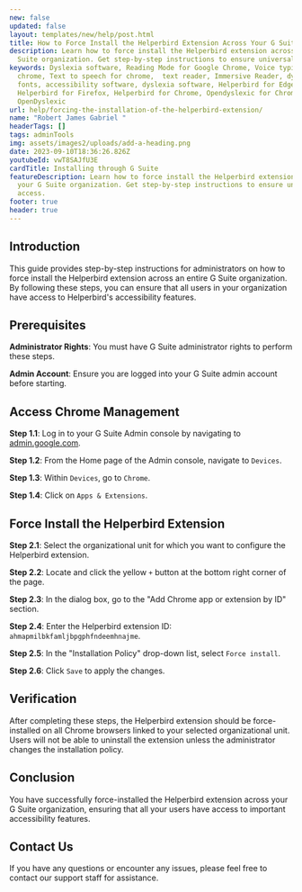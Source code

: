 ```yaml
---
new: false
updated: false
layout: templates/new/help/post.html
title: How to Force Install the Helperbird Extension Across Your G Suite Organization
description: Learn how to force install the Helperbird extension across your G
  Suite organization. Get step-by-step instructions to ensure universal access.
keywords: Dyslexia software, Reading Mode for Google Chrome, Voice typing for
  chrome, Text to speech for chrome,  text reader, Immersive Reader, dyslexia
  fonts, accessibility software, dyslexia software, Helperbird for Edge,
  Helperbird for Firefox, Helperbird for Chrome, Opendyslexic for Chrome,
  OpenDyslexic
url: help/forcing-the-installation-of-the-helperbird-extension/
name: "Robert James Gabriel "
headerTags: []
tags: adminTools
img: assets/images2/uploads/add-a-heading.png
date: 2023-09-10T18:36:26.826Z
youtubeId: vwT8SAJfU3E
cardTitle: Installing through G Suite
featureDescription: Learn how to force install the Helperbird extension across
  your G Suite organization. Get step-by-step instructions to ensure universal
  access.
footer: true
header: true
---
```


## Introduction

This guide provides step-by-step instructions for administrators on how to force install the Helperbird extension across an entire G Suite organization. By following these steps, you can ensure that all users in your organization have access to Helperbird's accessibility features.

## Prerequisites

**Administrator Rights**: You must have G Suite administrator rights to perform these steps.

**Admin Account**: Ensure you are logged into your G Suite admin account before starting.


## Access Chrome Management

**Step 1.1**: Log in to your G Suite Admin console by navigating to [admin.google.com](https://admin.google.com/).

**Step 1.2**: From the Home page of the Admin console, navigate to `Devices`.

**Step 1.3**: Within `Devices`, go to `Chrome`.

**Step 1.4**: Click on `Apps & Extensions`.


## Force Install the Helperbird Extension

**Step 2.1**: Select the organizational unit for which you want to configure the Helperbird extension.

**Step 2.2**: Locate and click the yellow `+` button at the bottom right corner of the page.

**Step 2.3**: In the dialog box, go to the "Add Chrome app or extension by ID" section.

**Step 2.4**: Enter the Helperbird extension ID: `ahmapmilbkfamljbpgphfndeemhnajme`.

**Step 2.5**: In the "Installation Policy" drop-down list, select `Force install`.

**Step 2.6**: Click `Save` to apply the changes.


## Verification

After completing these steps, the Helperbird extension should be force-installed on all Chrome browsers linked to your selected organizational unit. Users will not be able to uninstall the extension unless the administrator changes the installation policy.

## Conclusion

You have successfully force-installed the Helperbird extension across your G Suite organization, ensuring that all your users have access to important accessibility features.

## Contact Us

If you have any questions or encounter any issues, please feel free to contact our support staff for assistance.
